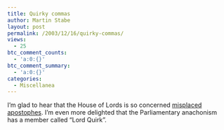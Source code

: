```yaml
---
title: Quirky commas
author: Martin Stabe
layout: post
permalink: /2003/12/16/quirky-commas/
views:
  - 25
btc_comment_counts:
  - 'a:0:{}'
btc_comment_summary:
  - 'a:0:{}'
categories:
  - Miscellanea
---
```

I&#8217;m glad to hear that the House of Lords is so concerned [misplaced apostophes][1]. I&#8217;m even more delighted that the Parliamentary anachonism has a member called &#8220;Lord Quirk&#8221;.

 [1]: http://www.publications.parliament.uk/pa/ld199900/ldhansrd/pdvn/lds03/text/31215-01.htm#31215-01_star1